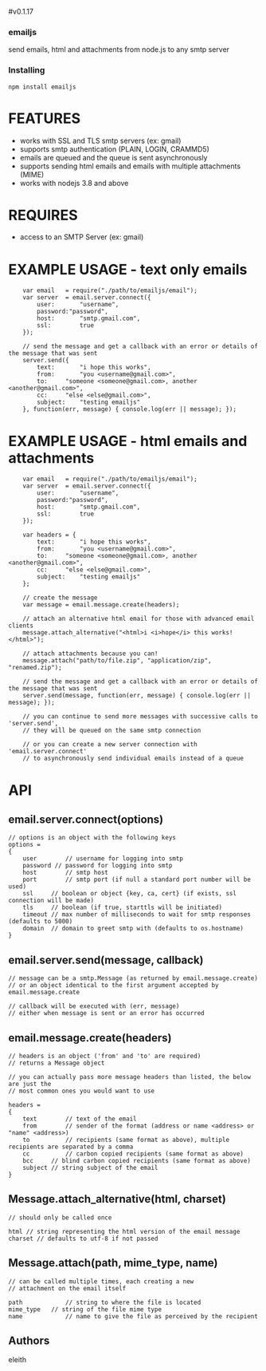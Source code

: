#v0.1.17

### emailjs

send emails, html and attachments from node.js to any smtp server

### Installing 

	npm install emailjs

# FEATURES
 - works with SSL and TLS smtp servers (ex: gmail)
 - supports smtp authentication (PLAIN, LOGIN, CRAMMD5)
 - emails are queued and the queue is sent asynchronously
 - supports sending html emails and emails with multiple attachments (MIME)
 - works with nodejs 3.8 and above

# REQUIRES
 - access to an SMTP Server (ex: gmail)

# EXAMPLE USAGE - text only emails

		var email 	= require("./path/to/emailjs/email");
		var server 	= email.server.connect({
			user:		"username", 
			password:"password", 
			host:		"smtp.gmail.com", 
			ssl:		true
		});

		// send the message and get a callback with an error or details of the message that was sent
		server.send({
			text:		"i hope this works", 
			from:		"you <username@gmail.com>", 
			to:		"someone <someone@gmail.com>, another <another@gmail.com>",
			cc:		"else <else@gmail.com>",
			subject:	"testing emailjs"
		}, function(err, message) { console.log(err || message); });

# EXAMPLE USAGE - html emails and attachments

		var email 	= require("./path/to/emailjs/email");
		var server 	= email.server.connect({
			user:		"username", 
			password:"password", 
			host:		"smtp.gmail.com", 
			ssl:		true
		});

		var headers	= {
			text:		"i hope this works", 
			from:		"you <username@gmail.com>", 
			to:		"someone <someone@gmail.com>, another <another@gmail.com>",
			cc:		"else <else@gmail.com>",
			subject:	"testing emailjs"
		};

		// create the message
		var message = email.message.create(headers);

		// attach an alternative html email for those with advanced email clients
		message.attach_alternative("<html>i <i>hope</i> this works!</html>");

		// attach attachments because you can!
		message.attach("path/to/file.zip", "application/zip", "renamed.zip");

		// send the message and get a callback with an error or details of the message that was sent
		server.send(message, function(err, message) { console.log(err || message); });

		// you can continue to send more messages with successive calls to 'server.send', 
		// they will be queued on the same smtp connection

		// or you can create a new server connection with 'email.server.connect' 
		// to asynchronously send individual emails instead of a queue

# API 

## email.server.connect(options)

	// options is an object with the following keys
	options =
	{
		user 		// username for logging into smtp 
		password // password for logging into smtp
		host		// smtp host
		port		// smtp port (if null a standard port number will be used)
		ssl		// boolean or object {key, ca, cert} (if exists, ssl connection will be made)
		tls		// boolean (if true, starttls will be initiated)
		timeout	// max number of milliseconds to wait for smtp responses (defaults to 5000)
		domain	// domain to greet smtp with (defaults to os.hostname)
	}
	
## email.server.send(message, callback)
	
	// message can be a smtp.Message (as returned by email.message.create)
	// or an object identical to the first argument accepted by email.message.create

	// callback will be executed with (err, message)
	// either when message is sent or an error has occurred

## email.message.create(headers)

	// headers is an object ('from' and 'to' are required)
	// returns a Message object

	// you can actually pass more message headers than listed, the below are just the
	// most common ones you would want to use

	headers =
	{
		text		// text of the email 
		from		// sender of the format (address or name <address> or "name" <address>)
		to			// recipients (same format as above), multiple recipients are separated by a comma
		cc			// carbon copied recipients (same format as above)
		bcc		// blind carbon copied recipients (same format as above)
		subject	// string subject of the email
	}

## Message.attach_alternative(html, charset)

	// should only be called once

	html // string representing the html version of the email message
	charset // defaults to utf-8 if not passed

## Message.attach(path, mime_type, name)

	// can be called multiple times, each creating a new
	// attachment on the email itself

	path 			// string to where the file is located
	mime_type	// string of the file mime type
	name			// name to give the file as perceived by the recipient
	
## Authors

eleith
